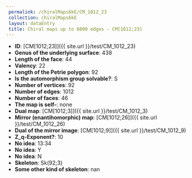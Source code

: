 ```yaml
--- 
 permalink: /chiralMaps6kE/CM_1012_23 
 collection: chiralMaps6kE
 layout: dataEntry
 title: Chiral maps up to 6000 edges - CM[1012;23]
---
```


- **ID**: [CM[1012;23]]({{ site.url }}/test/CM_1012_23)
- **Genus of the underlying surface**: 438
- **Length of the face**: 44
- **Valency**: 22
- **Length of the Petrie polygon**: 92
- **Is the automorphism group solvable?**: S
- **Number of vertices**: 92
- **Number of edges**: 1012
- **Number of faces**: 46
- **The map is self-**: none
- **Dual map**: [CM[1012;3]]({{ site.url }}/test/CM_1012_3)
- **Mirror (enantihomorphic) map**: [CM[1012;26]]({{ site.url }}/test/CM_1012_26)
- **Dual of the mirror image**: [CM[1012;9]]({{ site.url }}/test/CM_1012_9)
- **Z_q-Exponent?**: 10
- **No idea**:  13:34
- **No idea**: Y
- **No idea**: N
- **Skeleton**: Sk(92;3)
- **Some other kind of skeleton**: nan
